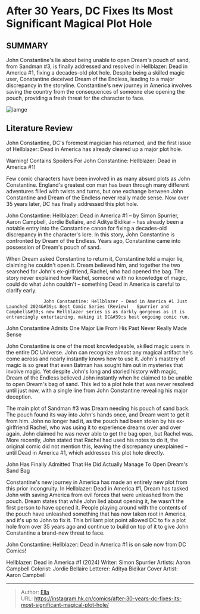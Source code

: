 # After 30 Years, DC Fixes Its Most Significant Magical Plot Hole


## SUMMARY 



  John Constantine&#39;s lie about being unable to open Dream&#39;s pouch of sand, from Sandman #3, is finally addressed and resolved in Hellblazer: Dead in America #1, fixing a decades-old plot hole.   Despite being a skilled magic user, Constantine deceived Dream of the Endless, leading to a major discrepancy in the storyline.   Constantine&#39;s new journey in America involves saving the country from the consequences of someone else opening the pouch, providing a fresh threat for the character to face.  

![iamge](https://static1.srcdn.com/wordpress/wp-content/uploads/2023/11/john-constantine-hellblazer-brian-azzarello-take-over-1.jpg)

## Literature Review

John Constantine, DC&#39;s foremost magician has returned, and the first issue of Hellblazer: Dead in America has already cleared up a major plot hole.




Warning! Contains Spoilers For John Constantine: Hellblazer: Dead in America #1!




Few comic characters have been involved in as many absurd plots as John Constantine. England&#39;s greatest con man has been through many different adventures filled with twists and turns, but one exchange between John Constantine and Dream of the Endless never really made sense. Now over 35 years later, DC has finally addressed this plot hole.

John Constantine: Hellblazer: Dead in America #1 – by Simon Spurrier, Aaron Campbell, Jordie Bellaire, and Aditya Bidikar – has already been a notable entry into the Constantine canon for fixing a decades-old discrepancy in the character&#39;s lore. In this story, John Constantine is confronted by Dream of the Endless. Years ago, Constantine came into possession of Dream&#39;s pouch of sand.

          

When Dream asked Constantine to return it, Constantine told a major lie, claiming he couldn&#39;t open it. Dream believed him, and together the two searched for John&#39;s ex-girlfriend, Rachel, who had opened the bag. The story never explained how Rachel, someone with no knowledge of magic, could do what John couldn&#39;t – something Dead in America is careful to clarify early.




                  John Constantine: Hellblazer - Dead in America #1 Just Launched 2024&#39;s Best Comic Series (Review)   Spurrier and Campbell&#39;s new Hellblazer series is as darkly gorgeous as it is entrancingly entertaining, making it DC&#39;s best ongoing comic run.   


 John Constantine Admits One Major Lie From His Past Never Really Made Sense 
          

John Constantine is one of the most knowledgeable, skilled magic users in the entire DC Universe. John can recognize almost any magical artifact he&#39;s come across and nearly instantly knows how to use it. John&#39;s mastery of magic is so great that even Batman has sought him out in mysteries that involve magic. Yet despite John&#39;s long and storied history with magic, Dream of the Endless believed John instantly when he claimed to be unable to open Dream&#39;s bag of sand. This led to a plot hole that was never resolved until just now, with a single line from John Constantine revealing his major deception.




The main plot of Sandman #3 was Dream needing his pouch of sand back. The pouch found its way into John&#39;s hands once, and Dream went to get it from him. John no longer had it, as the pouch had been stolen by his ex-girlfriend Rachel, who was using it to experience dreams over and over again. John claimed he was never able to get the bag open, but Rachel was. More recently, John stated that Rachel had used his notes to do it, the original comic did not mention this, leaving the discrepancy unexplained – until Dead in America #1, which addresses this plot hole directly.



 John Has Finally Admitted That He Did Actually Manage To Open Dream&#39;s Sand Bag 
          

 Constantine&#39;s new journey in America has made an entirely new plot from this prior incongruity. In Hellblazer: Dead in America #1, Dream has tasked John with saving America from evil forces that were unleashed from the pouch. Dream states that while John lied about opening it, he wasn&#39;t the first person to have opened it. People playing around with the contents of the pouch have unleashed something that has now taken root in America, and it&#39;s up to John to fix it. This brilliant plot point allowed DC to fix a plot hole from over 35 years ago and continue to build on top of it to give John Constantine a brand-new threat to face.




John Constantine: Hellblazer: Dead in America #1 is on sale now from DC Comics!

 Hellblazer: Dead in America #1 (2024)                 Writer: Simon Spurrier   Artists: Aaron Campbell   Colorist: Jordie Bellaire   Letterer: Aditya Bidikar   Cover Artist: Aaron Campbell      




---

> Author: [Ella](https://instagram.hk.cn/)  
> URL: https://instagram.hk.cn/comics/after-30-years-dc-fixes-its-most-significant-magical-plot-hole/  

